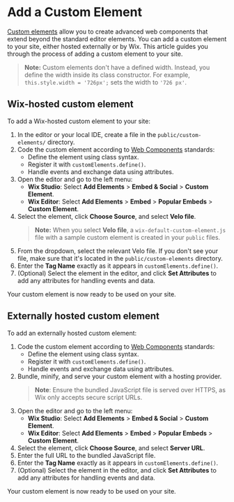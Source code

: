 # Add a Custom Element

[Custom elements](https://dev.wix.com/docs/develop-websites/articles/wix-editor-elements/custom-elements/about-custom-elements) allow you to create advanced web components that extend beyond the standard editor elements. You can add a custom element to your site, either hosted externally or by Wix. This article guides you through the process of adding a custom element to your site.

> **Note:** Custom elements don't have a defined width. Instead, you define the width inside its class constructor. For example, `this.style.width = '726px';` sets the width to `'726 px'`.

## Wix-hosted custom element

To add a Wix-hosted custom element to your site:

1. In the editor or your local IDE, create a file in the `public/custom-elements/` directory.
1. Code the custom element according to [Web Components](https://developer.mozilla.org/en-US/docs/Web/API/Web_components) standards:
    * Define the element using class syntax.
    * Register it with `customElements.define()`.
    * Handle events and exchange data using attributes.
1. Open the editor and go to the left menu:
   * **Wix Studio**: Select **Add Elements** > **Embed & Social** > **Custom Element**.
   * **Wix Editor**: Select **Add Elements** > **Embed** > **Popular Embeds** > **Custom Element**.
1. Select the element, click **Choose Source**, and select **Velo file**.
    > **Note:** When you select **Velo file**, a `wix-default-custom-element.js` file with a sample custom element is created in your `public` files.
1. From the dropdown, select the relevant Velo file. If you don't see your file, make sure that it's located in the `public/custom-elements` directory.
1. Enter the **Tag Name** exactly as it appears in `customElements.define()`.
1. (Optional) Select the element in the editor, and click **Set Attributes** to add any attributes for handling events and data.

Your custom element is now ready to be used on your site.

## Externally hosted custom element

To add an externally hosted custom element:

1. Code the custom element according to [Web Components](https://developer.mozilla.org/en-US/docs/Web/API/Web_components) standards:
    * Define the element using class syntax.
    * Register it with `customElements.define()`.
    * Handle events and exchange data using attributes.
1. Bundle, minify, and serve your custom element with a hosting provider.
    > **Note**: Ensure the bundled JavaScript file is served over HTTPS, as Wix only accepts secure script URLs.
1. Open the editor and go to the left menu:
   * **Wix Studio**: Select **Add Elements** > **Embed & Social** > **Custom Element**.
   * **Wix Editor**: Select **Add Elements** > **Embed** > **Popular Embeds** > **Custom Element**.
1. Select the element, click **Choose Source**, and select **Server URL**.
1. Enter the full URL to the bundled JavaScript file.
1. Enter the **Tag Name** exactly as it appears in `customElements.define()`.
1. (Optional) Select the element in the editor, and click **Set Attributes** to add any attributes for handling events and data.

Your custom element is now ready to be used on your site.
